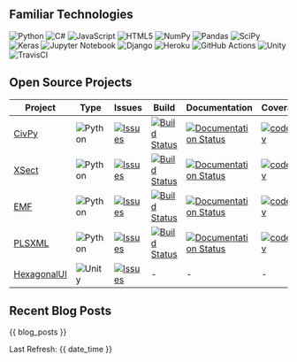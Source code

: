 ## Familiar Technologies

![Python](https://img.shields.io/badge/Python-555555?logo=python&logoColor=white&style=flat-square)
![C#](https://img.shields.io/badge/C%23-555555.svg?logo=c-sharp&logoColor=white&style=flat-square)
![JavaScript](https://img.shields.io/badge/JavaScript-555555.svg?style=flat-square&logo=javascript&logoColor=white)
![HTML5](https://img.shields.io/badge/HTML5-555555.svg?style=flat-square&logo=html5&logoColor=white)
![NumPy](https://img.shields.io/badge/NumPy-555555.svg?logo=numpy&logoColor=white&style=flat-square)
![Pandas](https://img.shields.io/badge/Pandas-555555.svg?logo=pandas&logoColor=white&style=flat-square)
![SciPy](https://img.shields.io/badge/SciPy-555555.svg?logo=scipy&logoColor=white&style=flat-square)
![Keras](https://img.shields.io/badge/Keras-555555.svg?logo=Keras&logoColor=white&style=flat-square)
![Jupyter Notebook](https://img.shields.io/badge/Jupyter-555555.svg?logo=jupyter&logoColor=white&style=flat-square)
![Django](https://img.shields.io/badge/Django-555555.svg?logo=django&logoColor=white&style=flat-square)
![Heroku](https://img.shields.io/badge/Heroku-555555.svg?logo=heroku&logoColor=white&style=flat-square)
![GitHub Actions](https://img.shields.io/badge/GitHub_Actions-555555.svg?logo=githubactions&logoColor=white&style=flat-square)
![Unity](https://img.shields.io/badge/Unity-555555.svg?logo=unity&logoColor=white&style=flat-square)
![TravisCI](https://img.shields.io/badge/Travis_CI-555555.svg?logo=travis&logoColor=white&style=flat-square)

## Open Source Projects

| Project | Type | Issues | Build | Documentation | Coverage |
| ------- | ---- | ------ | ----- | ------------- | -------- |
| [CivPy](https://github.com/mpewsey/civpy) | ![Python](https://img.shields.io/badge/Python-3670A0?logo=python&logoColor=white&style=flat-square) | [![Issues](https://img.shields.io/github/issues/mpewsey/civpy?style=flat-square)](https://github.com/mpewsey/civpy/issues) | [![Build Status](https://img.shields.io/travis/mpewsey/civpy?style=flat-square)](https://travis-ci.com/mpewsey/civpy) | [![Documentation Status](https://readthedocs.org/projects/civpy/badge/?version=latest&style=flat-square)](https://civpy.readthedocs.io/en/latest/?badge=latest) | [![codecov](https://img.shields.io/codecov/c/github/mpewsey/civpy?style=flat-square&token=zbJbsGGSoL)](https://codecov.io/gh/mpewsey/civpy) |
| [XSect](https://github.com/mpewsey/xsect) | ![Python](https://img.shields.io/badge/Python-3670A0?logo=python&logoColor=white&style=flat-square) | [![Issues](https://img.shields.io/github/issues/mpewsey/xsect?style=flat-square)](https://github.com/mpewsey/xsect/issues) | [![Build Status](https://img.shields.io/travis/mpewsey/xsect?style=flat-square)](https://travis-ci.com/mpewsey/xsect) | [![Documentation Status](https://readthedocs.org/projects/xsect/badge/?version=latest&style=flat-square)](https://xsect.readthedocs.io/en/latest/?badge=latest) | [![codecov](https://img.shields.io/codecov/c/github/mpewsey/xsect?style=flat-square&token=zbJbsGGSoL)](https://codecov.io/gh/mpewsey/xsect) |
| [EMF](https://github.com/mpewsey/emf) | ![Python](https://img.shields.io/badge/Python-3670A0?logo=python&logoColor=white&style=flat-square) | [![Issues](https://img.shields.io/github/issues/mpewsey/emf?style=flat-square)](https://github.com/mpewsey/emf/issues) |  [![Build Status](https://img.shields.io/travis/mpewsey/emf?style=flat-square)](https://travis-ci.com/mpewsey/emf) | [![Documentation Status](https://readthedocs.org/projects/emf/badge/?version=latest&style=flat-square)](https://emf.readthedocs.io/en/latest/?badge=latest) | [![codecov](https://img.shields.io/codecov/c/github/mpewsey/emf?style=flat-square&token=zbJbsGGSoL)](https://codecov.io/gh/mpewsey/emf) |
| [PLSXML](https://github.com/mpewsey/plsxml) | ![Python](https://img.shields.io/badge/Python-3670A0?logo=python&logoColor=white&style=flat-square) | [![Issues](https://img.shields.io/github/issues/mpewsey/plsxml?style=flat-square)](https://github.com/mpewsey/plsxml/issues) | [![Build Status](https://img.shields.io/travis/mpewsey/plsxml?style=flat-square)](https://travis-ci.com/mpewsey/plsxml) | [![Documentation Status](https://readthedocs.org/projects/plsxml/badge/?version=latest&style=flat-square)](https://plsxml.readthedocs.io/en/latest/?badge=latest) | [![codecov](https://img.shields.io/codecov/c/github/mpewsey/plsxml?style=flat-square&token=zbJbsGGSoL)](https://codecov.io/gh/mpewsey/plsxml) |
| [HexagonalUI](https://github.com/mpewsey/HexagonalUI) | ![Unity](https://img.shields.io/badge/Unity-%23000000.svg?logo=unity&logoColor=white&style=flat-square) | [![Issues](https://img.shields.io/github/issues/mpewsey/HexagonalUI?style=flat-square)](https://github.com/mpewsey/HexagonalUI/issues) | - | - | - |

## Recent Blog Posts

{{ blog_posts }}

Last Refresh: {{ date_time }}
